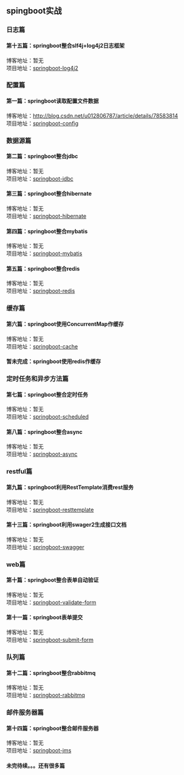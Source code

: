 ## spingboot实战

### 日志篇

#### 第十五篇：springboot整合slf4j+log4j2日志框架 

博客地址：暂无 <br/>
项目地址：[springboot-log4j2](https://github.com/shiyuan2he/springboot/tree/master/springboot-log4j2)

### 配置篇

#### 第一篇：springboot读取配置文件数据 <br/>

博客地址：http://blog.csdn.net/u012806787/article/details/78583814 <br/>
项目地址：[springboot-config](https://github.com/shiyuan2he/springboot/tree/master/springboot-config)

### 数据源篇

#### 第二篇：springboot整合jdbc
博客地址：暂无 <br/>
项目地址：[springboot-jdbc](https://github.com/shiyuan2he/springboot/tree/master/springboot-jdbc)

#### 第三篇：springboot整合hibernate
博客地址：暂无 <br/>
项目地址：[springboot-hibernate](https://github.com/shiyuan2he/springboot/tree/master/springboot-hibernate)

#### 第四篇：springboot整合mybatis
博客地址：暂无 <br/>
项目地址：[springboot-mybatis](https://github.com/shiyuan2he/springboot/tree/master/springboot-mybatis)


#### 第五篇：springboot整合redis
博客地址：暂无 <br/>
项目地址：[springboot-redis](https://github.com/shiyuan2he/springboot/tree/master/springboot-redis)

### 缓存篇

#### 第六篇：springboot使用ConcurrentMap作缓存
博客地址：暂无 <br/>
项目地址：[springboot-cache](https://github.com/shiyuan2he/springboot/tree/master/springboot-cache)
#### 暂未完成：springboot使用redis作缓存

### 定时任务和异步方法篇

#### 第七篇：springboot整合定时任务
博客地址：暂无 <br/>
项目地址：[springboot-scheduled](https://github.com/shiyuan2he/springboot/tree/master/springboot-scheduled)

#### 第八篇：springboot整合async
博客地址：暂无 <br/>
项目地址：[springboot-async](https://github.com/shiyuan2he/springboot/tree/master/springboot-async)

### restful篇

#### 第九篇：springboot利用RestTemplate消费rest服务
博客地址：暂无 <br/>
项目地址：[springboot-resttemplate](https://github.com/shiyuan2he/springboot/tree/master/springboot-resttemplate)

#### 第十三篇：springboot利用swager2生成接口文档
博客地址：暂无 <br/>
项目地址：[springboot-swagger](https://github.com/shiyuan2he/springboot/tree/master/springboot-swagger)


### web篇

#### 第十篇：springboot整合表单自动验证
博客地址：暂无 <br/>
项目地址：[springboot-validate-form](https://github.com/shiyuan2he/springboot/tree/master/springboot-validate-form)

#### 第十一篇：springboot表单提交
博客地址：暂无 <br/>
项目地址：[springboot-submit-form](https://github.com/shiyuan2he/springboot/tree/master/springboot-submit-form)

### 队列篇

#### 第十二篇：springboot整合rabbitmq
博客地址：暂无 <br/>
项目地址：[springboot-rabbitmq](https://github.com/shiyuan2he/springboot/tree/master/springboot-rabbitmq)

### 邮件服务器篇

#### 第十四篇：springboot整合邮件服务器
博客地址：暂无 <br/>
项目地址：[springboot-jms](https://github.com/shiyuan2he/springboot/tree/master/springboot-jms)

#### 未完待续。。。还有很多篇